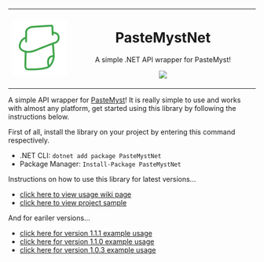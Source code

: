 <table>
  <tr>
    <td align="center" width="25%">
      <img src="./.github/icon.png">
    </td>
    <td align="center" width="75%">

# PasteMystNet

A simple .NET API wrapper for PasteMyst!

[![](https://img.shields.io/nuget/v/PasteMystNet?label=NuGet&logo=nuget&style=for-the-badge)](https://www.nuget.org/packages/PasteMystNet)

  </tr>
</table>

A simple API wrapper for [PasteMyst](https://paste.myst.rs)! It is really simple to use and works with almost any platform, get started using this library by following the instructions below.

First of all, install the library on your project by entering this command respectively.

- .NET CLI: `dotnet add package PasteMystNet`
- Package Manager: `Install-Package PasteMystNet`

Instructions on how to use this library for latest versions...

- [click here to view usage wiki page](https://github.com/dentolos19/PasteMystNet/wiki/Usage)
- [click here to view project sample](./PasteMystTest/Program.cs)

And for eariler versions...

- [click here for version 1.1.1 example usage](https://github.com/dentolos19/PasteMystNet/blob/b060464761e0e866db8222c8cd0dcb392e56ee5c/PasteMystTest/Program.cs)
- [click here for version 1.1.0 example usage](https://github.com/dentolos19/PasteMystNet/blob/d48a7d633ec4bf8a36180730aad0b7f9372132c8/PasteMystTest/Program.cs)
- [click here for version 1.0.3 example usage](https://github.com/dentolos19/PasteMystNet/blob/08c5df09549f106a1668d8a7e20959eb913a090a/PasteMystTest/Program.cs)
